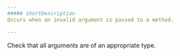 ```yaml
---
##### shortDescription
Occurs when an invalid argument is passed to a method.

---
```

Check that all arguments are of an appropriate type.